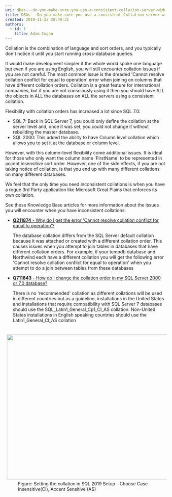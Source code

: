 ```yaml
---
uri: dbas---do-you-make-sure-you-use-a-consistent-collation-server-wide
title: DBAs - Do you make sure you use a consistent Collation server-wide?
created: 2019-11-22 20:49:31
authors:
  - id: 1
    title: Adam Cogan
---
```





<span class='intro'> <p>​​Collation is the combination of language and sort orders, and you typically don't notice it until you start running cross-database queries.<br></p><p>It would make development simpler if the whole world spoke one language but even if you are using English, you will still encounter collation issues if you are not careful. The most common issue is the dreaded 'Cannot resolve collation conflict for equal to operation' error when joining on columns that have different collation orders. Collation is a great feature for international companies, but if you are not consciously using it then you should have ALL the objects in ALL the databases on ALL the servers using a consistent collation.​​<br></p> </span>

<p>Flexibility with collation orders has increased a lot since SQL 7.0&#58;<br></p><ul><li>SQL 7&#58; Back in SQL Server 7, you could only define the collation at the server level and, once it was set, you could not change it without rebuilding the master database.</li><li>SQL 2000&#58; This added the ability to have Column level collation which allows ​you to set it at the database or column level.</li></ul><p>However, with this column-level flexibility come additional issues. It is ideal for those who only want the column name 'FirstName' to be represented in accent insensitive sort order. However, one of the side effects, if you are not taking notice of collation, is that you end up with many different collations on many different databases.<br></p><p>We feel that the only time you need inconsistent​​ collations is when you have a rogue 3rd Party application like Microsoft Great Plains that enforces its own collation.</p><p>See these Knowledge Base articles for more information about the issues you will encounter when you have inconsistent collations&#58;</p><ul><li>
      <a href="https&#58;//www.ssw.com.au/ssw/KB/KB.aspx?KBID=Q211874"><strong>Q211874</strong>&#160;- Why do I get the error 'Cannot resolve collation conflict for equal to operation'?</a></li><p>The database collation differs from the SQL Server default collation because it was attached or created with a different collation order. This causes issues when you attempt to join tables in databases that have different collation orders. For example, if your tempdb database and Northwind each have a different collation you will get the following error 'Cannot resolve collation conflict for equal to operation' when you attempt to do a join between tables from these databases<br></p><li>
      <a href="https&#58;//www.ssw.com.au/ssw/KB/KB.aspx?KBID=Q711843"><strong>Q711843</strong>&#160;- How do I change the collation order in my SQL Server 2000 or 7.0 database?</a></li><p>There is no 'recommended' collation as different collations will be used in different countries but as a guideline, installations in the United States and installations that require compatibility with SQL Server 7 databases should use the SQL_Latin1_General_Cp1_CI_AS collation. Non-United States installations in English speaking countries should use the Latin1_General_CI_AS collation​​<br></p></ul><dl class="image"><dt>​<img src="/PublishingImages/Sql2019_CollationSettingsAtSetup.png" alt="" style="margin&#58;5px;width&#58;653px;height&#58;455px;" /><br></dt><dd>Figure​&#58; Setting the collation in SQL 2019&#160;Setup - Choose Case Insensitive(CI), Accent Sensitive (AS)<br></dd></dl>


